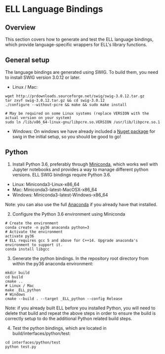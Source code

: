 # ELL Language Bindings

## Overview

This section covers how to generate and test the ELL language bindings, which provide language-specific wrappers for ELL's library functions.

## General setup

The language bindings are generated using SWIG. To build them, you need to install SWIG version 3.0.12 or later. 

* Linux / Mac:
```
wget http://prdownloads.sourceforge.net/swig/swig-3.0.12.tar.gz
tar zxvf swig-3.0.12.tar.gz && cd swig-3.0.12
./configure --without-pcre && make && sudo make install

# May be required on some Linux systems (replace VERSION with the actual version on your system)
sudo ln /lib/x86_64-linux-gnu/libpcre.so.VERSION /usr/lib/libpcre.so.1
```
* Windows:
On windows we have already included a [Nuget package](https://www.nuget.org/packages/swigwintools/3.0.12) for swig in the initial setup, so you should be good to go!

## Python

1. Install Python 3.6, preferably through [Miniconda](https://conda.io/miniconda.html), which works well with Jupyter notebooks and provides a way to manage different python versions. ELL SWIG bindings require Python 3.6.
* Linux: Miniconda3-Linux-x86_64
* Mac: Miniconda3-latest-MacOSX-x86_64
* Windows: Miniconda3-latest-Windows-x86_64

Note: you can also use the full [Anaconda](https://www.continuum.io/downloads) if you already have that installed.

2. Configure the Python 3.6 environment using Miniconda
```
# Create the environment
conda create -n py36 anaconda python=3
# Activate the environment
activate py36
# ELL requires gcc 5 and above for C++14. Upgrade anaconda's environment to support it.
conda install libgcc 
```
3. Generate the python bindings. In the repository root directory from within the py36 anaconda environment:
```
mkdir build
cd build
cmake ..
# Linux / Mac
make _ELL_python 
# Windows
cmake --build . --target _ELL_python --config Release
```

Note: if you already built ELL before you installed Python, you will need to delete that build and repeat the above steps
in order to ensure the build is correctly setup to do the additional Python related build steps.

4. Test the python bindings, which are located in build/interfaces/python/test:
```
cd interfaces/python/test
python test.py
```
